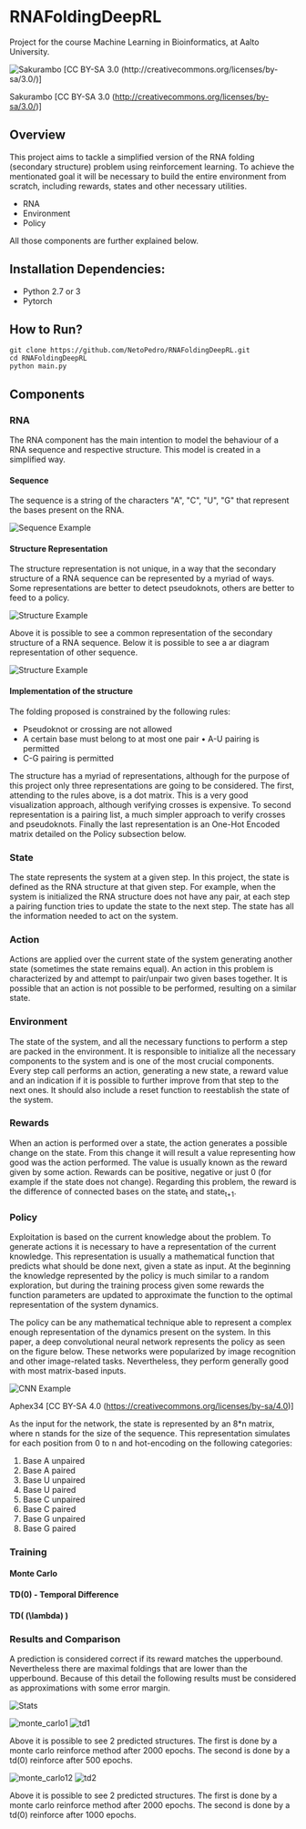 # RNAFoldingDeepRL

Project for the course Machine Learning in Bioinformatics, at Aalto University.

  ![Sakurambo [CC BY-SA 3.0 (http://creativecommons.org/licenses/by-sa/3.0/)]](https://upload.wikimedia.org/wikipedia/commons/3/3f/Stem-loop.svg)

Sakurambo [CC BY-SA 3.0 (http://creativecommons.org/licenses/by-sa/3.0/)]

## Overview

This project aims to tackle a simplified version of the RNA folding (secondary structure) problem using reinforcement learning. To achieve the mentionated goal it will be necessary to build the entire environment from scratch, including rewards, states and other necessary utilities.  

* RNA
* Environment 
* Policy

All those components are further explained below. 

## Installation Dependencies:
* Python 2.7 or 3
* Pytorch

## How to Run?
```
git clone https://github.com/NetoPedro/RNAFoldingDeepRL.git
cd RNAFoldingDeepRL
python main.py
```

## Components

### RNA 

The RNA component has the main intention to model the behaviour of a RNA sequence and respective structure. This model is created in a simplified way.
 
#### Sequence

  The sequence is a string of the characters "A", "C", "U", "G" that represent the bases present on the RNA. 
  
  ![Sequence Example](https://raw.githubusercontent.com/NetoPedro/RNAFoldingDeepRL/master/RNASequence.png)

#### Structure Representation 
  
  The structure representation is not unique, in a way that the secondary structure of a RNA sequence can be represented by a myriad of ways. Some representations are better to detect pseudoknots, others are better to feed to a policy. 
  
  ![Structure Example](https://raw.githubusercontent.com/NetoPedro/RNAFoldingDeepRL/master/RNAStructure.png)
   
   Above it is possible to see a common representation of the secondary structure of a RNA sequence. Below it is possible to see a ar diagram representation of other sequence.
   
   ![Structure Example](https://raw.githubusercontent.com/NetoPedro/RNAFoldingDeepRL/master/arc_diagram.png)
  
#### Implementation of the structure 

The folding proposed is constrained by the following rules:
- Pseudoknot or crossing are not allowed
- A certain base must belong to at most one pair • A-U pairing is permitted
- C-G pairing is permitted

The structure has a myriad of representations, although for the purpose of this project only three representations are going to be considered. The first, attending to the rules above, is a dot matrix. This is a very good visualization approach, although verifying crosses is expensive. To second representation is a pairing list, a much simpler approach to verify crosses and pseudoknots. Finally the last representation is an One-Hot Encoded matrix detailed on the Policy subsection below.

### State 

The state represents the system at a given step. In this project, the state is defined as the RNA structure at that given step. For example, when the system is initialized the RNA structure does not have any pair, at each step a pairing function tries to update the state to the next step. The state has all the information needed to act on the system.

### Action

Actions are applied over the current state of the system generating another state (sometimes the state remains equal). An action in this problem is characterized by and attempt to pair/unpair two given bases together. It is possible that an action is not possible to be performed, resulting on a similar state.

### Environment

The state of the system, and all the necessary functions to perform a step are packed in the environment. It is responsible to initialize all the necessary components to the system and is one of the most crucial components. Every step call performs an action, generating a new state, a reward value and an indication if it is possible to further improve from that step to the next ones. It should also include a reset function to reestablish the state of the system.
  
### Rewards
  
When an action is performed over a state, the action generates a possible change on the state. From this change it will result a value representing how good was the action performed. The value is usually known as the reward given by some action. Rewards can be positive, negative or just 0 (for example if the state does not change). Regarding this problem, the reward is the difference of connected bases on the state<sub>t</sub> and state<sub>t+1</sub>.


### Policy

Exploitation is based on the current knowledge about the problem. To generate actions it is necessary to have a representation of the current knowledge. This representation is usually a mathematical function that predicts what should be done next, given a state as input. At the beginning the knowledge represented by the policy is much similar to a random exploration, but during the training process given some rewards the function parameters are updated to approximate the function to the optimal representation of the system dynamics.

The policy can be any mathematical technique able to represent a complex enough representation of the dynamics present on the system. In this paper, a deep convolutional neural network represents the policy as seen on the figure below. These networks were popularized by image recognition and other image-related tasks. Nevertheless, they perform generally good with most matrix-based inputs.

![CNN Example](https://upload.wikimedia.org/wikipedia/commons/6/63/Typical_cnn.png)

Aphex34 [CC BY-SA 4.0 (https://creativecommons.org/licenses/by-sa/4.0)]

As the input for the network, the state is represented by an 8*n matrix, where n stands for the size of the sequence. This representation simulates for each position from 0 to n and hot-encoding on the following categories:
1. Base A unpaired
2. Base A paired
3. Base U unpaired 
4. Base U paired
5. Base C unpaired 
6. Base C paired
7. Base G unpaired 
8. Base G paired
 




### Training

#### Monte Carlo 


#### TD(0) - Temporal Difference 


#### TD( \(\lambda\) )

### Results and Comparison 

A prediction is considered correct if its reward matches the upperbound. Nevertheless there are maximal foldings that are lower than the upperbound. Because of this detail the following results must be considered as approximations with some error margin. 


![Stats](https://raw.githubusercontent.com/NetoPedro/RNAFoldingDeepRL/master/stats_mc_td_reinforce_complete.png)

![monte_carlo1](https://raw.githubusercontent.com/NetoPedro/RNAFoldingDeepRL/master/Predictions/AGACCGGUCUmonte_carlo_reinforce2000.png)
![td1](https://raw.githubusercontent.com/NetoPedro/RNAFoldingDeepRL/master/Predictions/AGACCGGUCUtd_reinforce500.png)

Above it is possible to see 2 predicted structures. The first is done by a monte carlo reinforce method after 2000 epochs. 
The second is done by a td(0) reinforce after 500 epochs.

![monte_carlo12](https://raw.githubusercontent.com/NetoPedro/RNAFoldingDeepRL/master/Predictions/AUGCUGAUGAmonte_carlo_reinforce2000.png)
![td2](https://raw.githubusercontent.com/NetoPedro/RNAFoldingDeepRL/master/Predictions/AUGCUGAUGAtd_reinforce1000.png)

Above it is possible to see 2 predicted structures. The first is done by a monte carlo reinforce method after 2000 epochs. 
The second is done by a td(0) reinforce after 1000 epochs.


